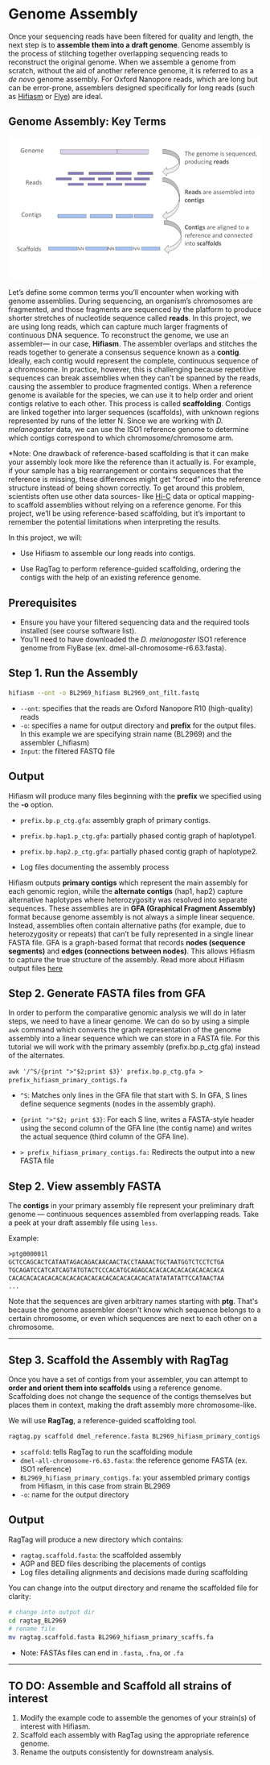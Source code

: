 # Genome Assembly

Once your sequencing reads have been filtered for quality and length, the next step is to **assemble them into a draft genome**. Genome assembly is the process of stitching together overlapping sequencing reads to reconstruct the original genome. When we assemble a genome from scratch, without the aid of another reference genome, it is referred to as a *de novo* genome assembly. For Oxford Nanopore reads, which are long but can be error-prone, assemblers designed specifically for long reads (such as [Hifiasm](https://www.nature.com/articles/s41592-020-01056-5) or [Flye](https://www.nature.com/articles/s41587-019-0072-8)) are ideal.


## Genome Assembly: Key Terms

![Genome Assembly Terminology](../images/genome_asm_terms.png)

Let’s define some common terms you’ll encounter when working with genome assemblies.
During sequencing, an organism’s chromosomes are fragmented, and those fragments are sequenced by the platform to produce shorter stretches of nucleotide sequence called **reads**. In this project, we are using long reads, which can capture much larger fragments of continuous DNA sequence.
To reconstruct the genome, we use an assembler— in our case, **Hifiasm**. The assembler overlaps and stitches the reads together to generate a consensus sequence known as a **contig**. Ideally, each contig would represent the complete, continuous sequence of a chromosome. In practice, however, this is challenging because repetitive sequences can break assemblies when they can't be spanned by the reads, causing the assembler to produce fragmented contigs.
When a reference genome is available for the species, we can use it to help order and orient contigs relative to each other. This process is called **scaffolding**. Contigs are linked together into larger sequences (scaffolds), with unknown regions represented by runs of the letter N. Since we are working with *D. melanogaster* data, we can use the ISO1 reference genome to determine which contigs correspond to which chromosome/chromosome arm. 

*Note: One drawback of reference-based scaffolding is that it can make your assembly look more like the reference than it actually is. For example, if your sample has a big rearrangement or contains sequences that the reference is missing, these differences might get “forced” into the reference structure instead of being shown correctly. To get around this problem, scientists often use other data sources- like [Hi-C](https://www.cd-genomics.com/resource-hic-sequencing.html) data or optical mapping- to scaffold assemblies without relying on a reference genome. For this project, we’ll be using reference-based scaffolding, but it’s important to remember the potential limitations when interpreting the results.


In this project, we will:

- Use Hifiasm to assemble our long reads into contigs.

- Use RagTag to perform reference-guided scaffolding, ordering the contigs with the help of an existing reference genome.

## Prerequisites
- Ensure you have your filtered sequencing data and the required tools installed (see course software list).
- You'll need to have downloaded the *D. melanogaster* ISO1 reference genome from FlyBase (ex. dmel-all-chromosome-r6.63.fasta).


## Step 1. Run the Assembly
```bash
hifiasm --ont -o BL2969_hifiasm BL2969_ont_filt.fastq
```
- `--ont`: specifies that the reads are Oxford Nanopore R10 (high-quality) reads
- `-o`: specifies a name for output directory and **prefix** for the output files. In this example we are specifying strain name (BL2969) and the assembler (_hifiasm)
- `Input`: the filtered FASTQ file

## Output
Hifiasm will produce many files beginning with the **prefix** we specified using the **-o** option.

- `prefix.bp.p_ctg.gfa`: assembly graph of primary contigs.

- `prefix.bp.hap1.p_ctg.gfa`: partially phased contig graph of haplotype1.

- `prefix.bp.hap2.p_ctg.gfa`: partially phased contig graph of haplotype2.

- Log files documenting the assembly process

Hifiasm outputs **primary contigs** which represent the main assembly for each genomic region, while the **alternate contigs** (hap1, hap2) capture alternative haplotypes where heterozygosity was resolved into separate sequences.
These assemblies are in **GFA (Graphical Fragment Assembly)** format because genome assembly is not always a simple linear sequence. Instead, assemblies often contain alternative paths (for example, due to heterozygosity or repeats) that can’t be fully represented in a single linear FASTA file. GFA is a graph-based format that records **nodes (sequence segments)** and **edges (connections between nodes)**. This allows Hifiasm to capture the true structure of the assembly. Read more about Hifiasm output files [here](https://hifiasm.readthedocs.io/en/latest/interpreting-output.html)

## Step 2. Generate FASTA files from GFA
In order to perform the comparative genomic analysis we will do in later steps, we need to have a linear genome. We can do so by using a simple `awk` command which converts the graph representation of the genome assembly into a linear sequence which we can store in a FASTA file. For this tutorial we will work with the primary assembly (prefix.bp.p_ctg.gfa) instead of the alternates.

`awk '/^S/{print ">"$2;print $3}' prefix.bp.p_ctg.gfa > prefix_hifiasm_primary_contigs.fa`

- `^S`: Matches only lines in the GFA file that start with S. In GFA, S lines define sequence segments (nodes in the assembly graph).
- `{print ">"$2; print $3}`: For each S line, writes a FASTA-style header using the second column of the GFA line (the contig name) and writes the actual sequence (third column of the GFA line).

- `> prefix_hifiasm_primary_contigs.fa:` Redirects the output into a new FASTA file


## Step 2. View assembly FASTA
The **contigs** in your primary assembly file represent your preliminary draft genome — continuous sequences assembled from overlapping reads. Take a peek at your draft assembly file using `less`.

Example:
```text
>ptg000001l
GCTCCAGCACTCATAATAGACAGACAACAACTACCTAAAACTGCTAATGGTCTCCTCTGA
TGCAGATCCATCATCAGTATGTACTCCCACATGCAGAGCACACACACACACACACACACA
CACACACACACACACACACACACACACACACACACACACATATATATATTCCATAACTAA
...
```

Note that the sequences are given arbitrary names starting with **ptg**. That's because the genome assembler doesn't know which sequence belongs to a certain chromosome, or even which sequences are next to each other on a chromosome.

---

## Step 3. Scaffold the Assembly with RagTag
Once you have a set of contigs from your assembler, you can attempt to **order and orient them into scaffolds** using a reference genome. Scaffolding does not change the sequence of the contigs themselves but places them in context, making the draft assembly more chromosome-like.

We will use **RagTag**, a reference-guided scaffolding tool.

```bash
ragtag.py scaffold dmel_reference.fasta BL2969_hifiasm_primary_contigs.fa -o ragtag_BL2969
```
- `scaffold`: tells RagTag to run the scaffolding module
- `dmel-all-chromosome-r6.63.fasta`: the reference genome FASTA (ex. ISO1 reference)
- `BL2969_hifiasm_primary_contigs.fa`: your assembled primary contigs from Hifiasm, in this case from strain BL2969
- `-o`: name for the output directory

## Output
RagTag will produce a new directory which contains:
- `ragtag.scaffold.fasta`: the scaffolded assembly
- AGP and BED files describing the placements of contigs
- Log files detailing alignments and decisions made during scaffolding

You can change into the output directory and rename the scaffolded file for clarity:
```bash
# change into output dir
cd ragtag_BL2969
# rename file
mv ragtag.scaffold.fasta BL2969_hifiasm_primary_scaffs.fa
```
* Note: FASTAs files can end in `.fasta`, `.fna`, or `.fa`
---

## TO DO: Assemble and Scaffold all strains of interest
1. Modify the example code to assemble the genomes of your strain(s) of interest with Hifiasm.
2. Scaffold each assembly with RagTag using the appropriate reference genome.
3. Rename the outputs consistently for downstream analysis.

